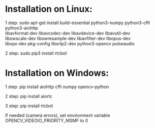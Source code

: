 # Installation on Linux:
1 step:
sudo apt-get install build-essential python3-numpy python3-cffi python3-aiohttp \
        libavformat-dev libavcodec-dev libavdevice-dev libavutil-dev \
        libswscale-dev libswresample-dev libavfilter-dev libopus-dev \
        libvpx-dev pkg-config libsrtp2-dev python3-opencv pulseaudio
        
2 step:
sudo pip3 install rtcbot
 
# Installation on Windows:
1 step:
pip install aiohttp cffi numpy opencv-python
 
2 step:
pip install aiortc

3 step:
pip install rtcbot

If needed (camera errors), set environment variable OPENCV_VIDEOIO_PRIORITY_MSMF to 0
